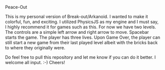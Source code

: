 Peace-Out

This is my personal version of Break-out/Arkanoid. I wanted to make it colorful, fun, and exciting. I utilized PhysicsJS as my engine and I must say, I highly recommend it for games such as this. For now we have two levels. The controls are a simple left arrow and right arrow to move. Spacebar starts the game. The player has three lives. Upon Game Over, the player can still start a new game from their last played level albeit with the bricks back to where they originally were.

Do feel free to pull this repository and let me know if you can do it better. I welcome all input. :-) Cheers!